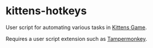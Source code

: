 # kittens-hotkeys

User script for automating various tasks in [Kittens Game](https://kittensgame.com/web/).

Requires a user script extension such as [Tampermonkey](https://www.tampermonkey.net).
